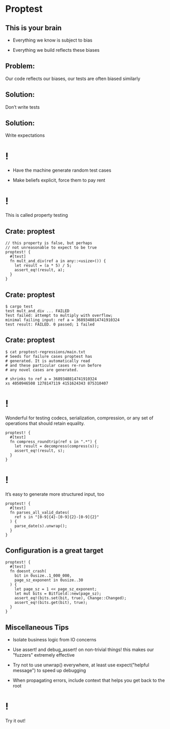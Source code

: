 # Proptest

This is your brain
----

-   Everything we know is subject to bias

-   Everything we build reflects these biases

Problem:
----

Our code reflects our biases, our tests are often biased similarly

Solution:
----

Don’t write tests

Solution:
----

Write expectations

!
=

-   Have the machine generate random test cases

-   Make beliefs explicit, force them to pay rent

!
=

This is called property testing

Crate: **proptest**
----

    // this property is false, but perhaps
    // not unreasonable to expect to be true
    proptest! {
      #[test]
      fn mult_and_div(ref a in any::<usize>()) {
        let result = (a * 5) / 5;
        assert_eq!(result, a);
      }
    }

Crate: **proptest**
----

    $ cargo test
    test mult_and_div ... FAILED
    Test failed: attempt to multiply with overflow;
    minimal failing input: ref a = 3689348814741910324
    test result: FAILED. 0 passed; 1 failed

Crate: **proptest**
----

    $ cat proptest-regressions/main.txt
    # Seeds for failure cases proptest has
    # generated. It is automatically read
    # and these particular cases re-run before
    # any novel cases are generated.

    # shrinks to ref a = 3689348814741910324
    xs 4050946508 1278147119 4151624343 875310407

!
=

Wonderful for testing codecs, serialization, compression, or any set of
operations that should retain equality.

    proptest! {
      #[test]
      fn compress_roundtrip(ref s in ".*") {
        let result = decompress(compress(s));
        assert_eq!(result, s);
      }
    }

!
=

It’s easy to generate more structured input, too

    proptest! {
      #[test]
      fn parses_all_valid_dates(
        ref s in "[0-9]{4}-[0-9]{2}-[0-9]{2}"
      ) {
        parse_date(s).unwrap();
      }
    }

Configuration is a great target
----

    proptest! {
      #[test]
      fn doesnt_crash(
        bit in 0usize..1_000_000,
        page_sz_exponent in 0usize..30
      ) {
        let page_sz = 1 << page_sz_exponent;
        let mut bits = Bitfield::new(page_sz);
        assert_eq!(bits.set(bit, true), Change::Changed);
        assert_eq!(bits.get(bit), true);
      }
    }

Miscellaneous Tips
----

-   Isolate business logic from IO concerns

-   Use assert! and debug\_assert! on non-trivial things! this makes our
    "fuzzers" extremely effective

-   Try not to use unwrap() everywhere, at least use expect("helpful
    message") to speed up debugging

-   When propagating errors, include context that helps you get back to
    the root

!
=

Try it out!

